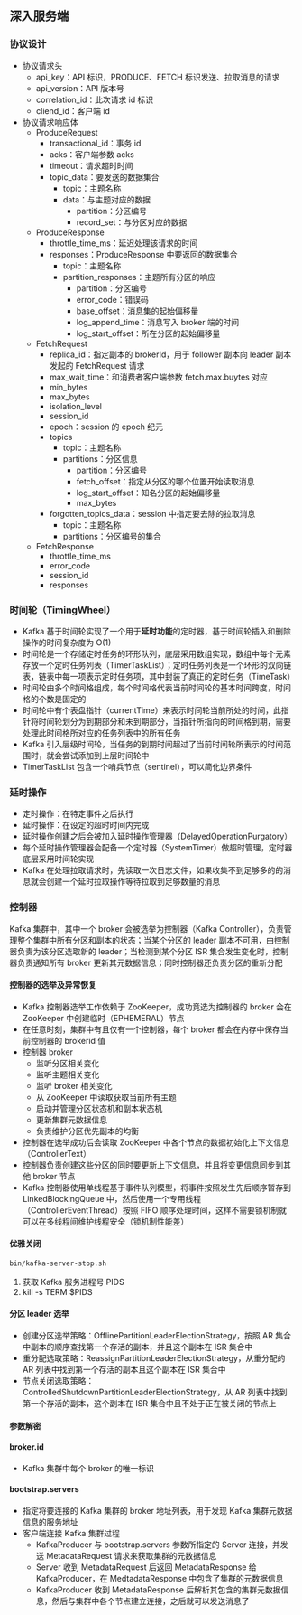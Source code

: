 ## 深入服务端

### 协议设计

- 协议请求头
  - api_key：API 标识，PRODUCE、FETCH 标识发送、拉取消息的请求
  - api_version：API 版本号
  - correlation_id：此次请求 id 标识
  - cliend_id：客户端 id
- 协议请求响应体
  - ProduceRequest
    - transactional_id：事务 id
    - acks：客户端参数 acks
    - timeout：请求超时时间
    - topic_data：要发送的数据集合
      - topic：主题名称
      - data：与主题对应的数据
        - partition：分区编号
        - record_set：与分区对应的数据
  - ProduceResponse
    - throttle_time_ms：延迟处理该请求的时间
    - responses：ProduceResponse 中要返回的数据集合
      - topic：主题名称
      - partition_responses：主题所有分区的响应
        - partition：分区编号
        - error_code：错误码
        - base_offset：消息集的起始偏移量
        - log_append_time：消息写入 broker 端的时间
        - log_start_offset：所在分区的起始偏移量
  - FetchRequest
    - replica_id：指定副本的 brokerId，用于 follower 副本向 leader 副本发起的 FetchRequest 请求
    - max_wait_time：和消费者客户端参数 fetch.max.buytes 对应
    - min_bytes
    - max_bytes
    - isolation_level
    - session_id
    - epoch：session 的 epoch 纪元
    - topics
      - topic：主题名称
      - partitions：分区信息
        - partition：分区编号
        - fetch_offset：指定从分区的哪个位置开始读取消息
        - log_start_offset：知名分区的起始偏移量
        - max_bytes
    - forgotten_topics_data：session 中指定要去除的拉取消息
      - topic：主题名称
      - partitions：分区编号的集合
  - FetchResponse
    - throttle_time_ms
    - error_code
    - session_id
    - responses

### 时间轮（TimingWheel）

- Kafka 基于时间轮实现了一个用于**延时功能**的定时器，基于时间轮插入和删除操作的时间复杂度为 O(1)
- 时间轮是一个存储定时任务的环形队列，底层采用数组实现，数组中每个元素存放一个定时任务列表（TimerTaskList）；定时任务列表是一个环形的双向链表，链表中每一项表示定时任务项，其中封装了真正的定时任务（TimeTask）
- 时间轮由多个时间格组成，每个时间格代表当前时间轮的基本时间跨度，时间格的个数是固定的
- 时间轮中有个表盘指针（currentTime）来表示时间轮当前所处的时间，此指针将时间轮划分为到期部分和未到期部分，当指针所指向的时间格到期，需要处理此时间格所对应的任务列表中的所有任务
- Kafka 引入层级时间轮，当任务的到期时间超过了当前时间轮所表示的时间范围时，就会尝试添加到上层时间轮中
- TimerTaskList 包含一个哨兵节点（sentinel），可以简化边界条件

### 延时操作

- 定时操作：在特定事件之后执行
- 延时操作：在设定的超时时间内完成
- 延时操作创建之后会被加入延时操作管理器（DelayedOperationPurgatory）
- 每个延时操作管理器会配备一个定时器（SystemTimer）做超时管理，定时器底层采用时间轮实现
- Kafka 在处理拉取请求时，先读取一次日志文件，如果收集不到足够多的的消息就会创建一个延时拉取操作等待拉取到足够数量的消息

### 控制器

Kafka 集群中，其中一个 broker 会被选举为控制器（Kafka Controller），负责管理整个集群中所有分区和副本的状态；当某个分区的 leader 副本不可用，由控制器负责为该分区选取新的 leader；当检测到某个分区 ISR 集合发生变化时，控制器负责通知所有 broker 更新其元数据信息；同时控制器还负责分区的重新分配

#### 控制器的选举及异常恢复

- Kafka 控制器选举工作依赖于 ZooKeeper，成功竞选为控制器的 broker 会在 ZooKeeper 中创建临时（EPHEMERAL）节点
- 在任意时刻，集群中有且仅有一个控制器，每个 broker 都会在内存中保存当前控制器的 brokerid 值
- 控制器 broker
  - 监听分区相关变化
  - 监听主题相关变化
  - 监听 broker 相关变化
  - 从 ZooKeeper 中读取获取当前所有主题
  - 启动并管理分区状态机和副本状态机
  - 更新集群元数据信息
  - 负责维护分区优先副本的均衡
- 控制器在选举成功后会读取 ZooKeeper 中各个节点的数据初始化上下文信息（ControllerText）
- 控制器负责创建这些分区的同时要更新上下文信息，并且将变更信息同步到其他 broker 节点
- Kafka 控制器使用单线程基于事件队列模型，将事件按照发生先后顺序暂存到 LinkedBlockingQueue 中，然后使用一个专用线程（ControllerEventThread）按照 FIFO 顺序处理时间，这样不需要锁机制就可以在多线程间维护线程安全（锁机制性能差）

#### 优雅关闭

```sh
bin/kafka-server-stop.sh
```

1. 获取 Kafka 服务进程号 PIDS
1. kill -s TERM $PIDS

#### 分区 leader 选举

- 创建分区选举策略：OfflinePartitionLeaderElectionStrategy，按照 AR 集合中副本的顺序查找第一个存活的副本，并且这个副本在 ISR 集合中
- 重分配选取策略：ReassignPartitionLeaderElectionStrategy，从重分配的 AR 列表中找到第一个存活的副本且这个副本在 ISR 集合中
- 节点关闭选取策略：ControlledShutdownPartitionLeaderElectionStrategy，从 AR 列表中找到第一个存活的副本，这个副本在 ISR 集合中且不处于正在被关闭的节点上

#### 参数解密

#### broker.id

- Kafka 集群中每个 broker 的唯一标识

#### bootstrap.servers

- 指定将要连接的 Kafka 集群的 broker 地址列表，用于发现 Kafka 集群元数据信息的服务地址
- 客户端连接 Kafka 集群过程
  - KafkaProducer 与 bootstrap.servers 参数所指定的 Server 连接，并发送 MetadataRequest 请求来获取集群的元数据信息
  - Server 收到 MetadataRequest 后返回 MetadataResponse 给 KafkaProducer，在 MedtadataResponse 中包含了集群的元数据信息
  - KafkaProducer 收到 MetadataResponse 后解析其包含的集群元数据信息，然后与集群中各个节点建立连接，之后就可以发送消息了
